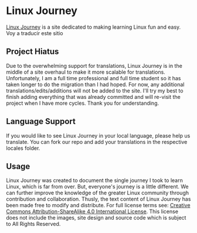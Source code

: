 # Linux Journey

[Linux Journey](https://linuxjourney.com) is a site dedicated to making learning Linux fun and easy.\
Voy a traducir este sitio

## Project Hiatus

Due to the overwhelming support for translations, Linux Journey is in the middle of a site overhaul to make it more scalable for translations. Unfortunately, I am a full time professional and full time student so it has taken longer to do the migration than I had hoped. For now, any additional translations/edits/additions will not be added to the site. I'll try my best to finish adding everything that was already committed and will re-visit the project when I have more cycles. Thank you for understanding.

## Language Support

If you would like to see Linux Journey in your local language, please help us translate. You can fork our repo and add your translations in the respective locales folder.

## Usage

Linux Journey was created to document the single journey I took to learn Linux, which is far from over. But, everyone's journey is a little different. We can further improve the knowledge of the greater Linux community through contribution and collaboration. Thusly, the text content of Linux Journey has been made free to modify and distribute. For full license terms see: [Creative Commons Attribution-ShareAlike 4.0 International License](http://creativecommons.org/licenses/by-sa/4.0/). This license does not include the images, site design and source code which is subject to All Rights Reserved. 
